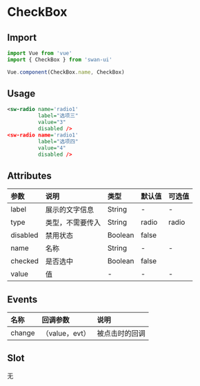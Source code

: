 # CheckBox
## Import
```javascript
import Vue from 'vue'
import { CheckBox } from 'swan-ui'

Vue.component(CheckBox.name, CheckBox)
```

## Usage
```xml
<sw-radio name='radio1'
          label="选项三"
          value="3"
          disabled />
<sw-radio name='radio1'
          label="选项四"
          value="4"
          disabled />
```

## Attributes

|参数|说明|类型|默认值|可选值
|:--|:--|:--|:--|:--|
|label|展示的文字信息|String|-|-
|type|类型，不需要传入|String|radio|radio
|disabled|禁用状态|Boolean|false|
|name|名称|String|-|-
|checked|是否选中|Boolean|false|
|value|值|-|-|-


## Events

|名称|回调参数|说明
|:--|:--|:--|
|change|（value，evt）|被点击时的回调


## Slot

无
